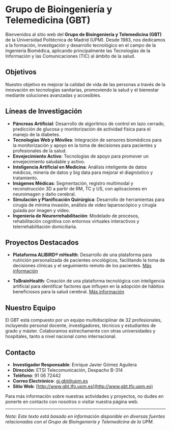# Grupo de Bioingeniería y Telemedicina (GBT)

Bienvenidos al sitio web del **Grupo de Bioingeniería y Telemedicina (GBT)** de la Universidad Politécnica de Madrid (UPM). Desde 1983, nos dedicamos a la formación, investigación y desarrollo tecnológico en el campo de la Ingeniería Biomédica, aplicando principalmente las Tecnologías de la Información y las Comunicaciones (TIC) al ámbito de la salud.

## Objetivos

Nuestro objetivo es mejorar la calidad de vida de las personas a través de la innovación en tecnologías sanitarias, promoviendo la salud y el bienestar mediante soluciones avanzadas y accesibles.

## Líneas de Investigación

- **Páncreas Artificial**: Desarrollo de algoritmos de control en lazo cerrado, predicción de glucosa y monitorización de actividad física para el manejo de la diabetes.
- **Tecnologías Web y Móviles**: Integración de sensores biomédicos para la monitorización y apoyo en la toma de decisiones para pacientes y profesionales de la salud.
- **Envejecimiento Activo**: Tecnologías de apoyo para promover un envejecimiento saludable y activo.
- **Inteligencia Artificial en Medicina**: Análisis inteligente de datos médicos, minería de datos y big data para mejorar el diagnóstico y tratamiento.
- **Imágenes Médicas**: Segmentación, registro multimodal y reconstrucción 3D a partir de RM, TC y US, con aplicaciones en neuroimagen y daño cerebral.
- **Simulación y Planificación Quirúrgica**: Desarrollo de herramientas para cirugía de mínima invasión, análisis de video laparoscópico y cirugía guiada por imagen y vídeo.
- **Ingeniería de Neurorrehabilitación**: Modelado de procesos, rehabilitación cognitiva con entornos virtuales interactivos y telerrehabilitación domiciliaria.

## Proyectos Destacados

- **Plataforma ALIBIRD® mHealth**: Desarrollo de una plataforma para nutrición personalizada de pacientes oncológicos, facilitando la toma de decisiones clínicas y el seguimiento remoto de los pacientes. [Más información](https://www.healthtech.upm.es/es/plataforma-mhealth-alibird/)

- **ToBrainHealth**: Creación de una plataforma tecnológica con inteligencia artificial para identificar factores que influyen en la adopción de hábitos beneficiosos para la salud cerebral. [Más información](https://www.upm.es/Investigacion?fmt=detail&id=9fcacb579fefa810VgnVCM10000009c7648a____&prefmt=articulo)

## Nuestro Equipo

El GBT está compuesto por un equipo multidisciplinar de 32 profesionales, incluyendo personal docente, investigadores, técnicos y estudiantes de grado y máster. Colaboramos estrechamente con otras universidades y hospitales, tanto a nivel nacional como internacional.

## Contacto

- **Investigador Responsable**: Enrique Javier Gómez Aguilera
- **Dirección**: ETSI Telecomunicación, Despacho B-314
- **Teléfono**: 91 06 72442
- **Correo Electrónico**: gi.gbt@upm.es
- **Sitio Web**: [http://www.gbt.tfo.upm.es](http://www.gbt.tfo.upm.es)

Para más información sobre nuestras actividades y proyectos, no dudes en ponerte en contacto con nosotros o visitar nuestra página web.

---

*Nota: Este texto está basado en información disponible en diversas fuentes relacionadas con el Grupo de Bioingeniería y Telemedicina de la UPM.*
